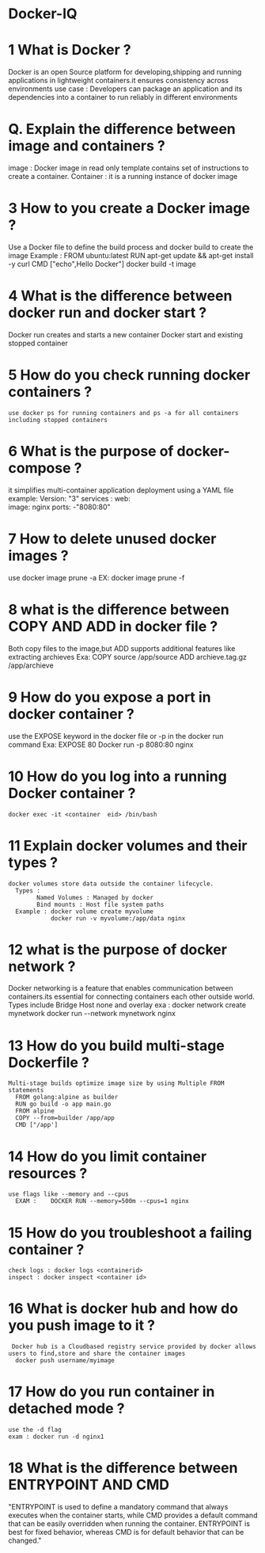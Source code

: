 # Docker-IQ

# 1 What is Docker ? 
Docker is an open Source platform for developing,shipping and running applications in lightweight containers.it ensures consistency across
environments
use case : Developers can package an application and its dependencies into a container to run reliably in different environments

# Q. Explain the difference between image and containers ?
   image : Docker image in read only template contains set of instructions to create a container.
   Container : it is a running instance of docker image 

# 3 How to you create a Docker image ? 
   Use a Docker file to define the build process and docker build to create the image
   Example : 
       FROM ubuntu:latest
       RUN apt-get update && apt-get install -y curl
       CMD ["echo",Hello Docker"]
     docker build -t image 

# 4 What is the difference between docker run and docker start ?
   Docker run creates and starts a new container
   Docker start and existing stopped container

# 5 How do you check running docker containers ?
    use docker ps for running containers and ps -a for all containers including stopped containers 

# 6 What is the purpose of docker-compose ?
  it simplifies multi-container application deployment using a YAML file
   example: 
        Version: "3"
         services :
            web:        
               image: nginx
               ports:
                  -"8080:80"

# 7 How to delete unused docker images ?
   use docker image prune -a
   EX: docker image prune -f

# 8 what is the difference between COPY AND ADD in docker file ?
   Both copy files to the image,but ADD supports additional features like extracting archieves 
   Exa: COPY source /app/source
        ADD archieve.tag.gz /app/archieve

# 9 How do you expose a port in docker container ?
   use the EXPOSE keyword in the docker file or -p in the docker run command
   Exa: EXPOSE 80
     Docker run -p 8080:80 nginx

# 10 How do you log into a running Docker container ? 
    docker exec -it <container  eid> /bin/bash

# 11 Explain docker volumes and their types ?
    docker volumes store data outside the container lifecycle. 
      Types :
            Named Volumes : Managed by docker
            Bind mounts : Host file system paths
      Example : docker volume create myvolume
                docker run -v myvolume:/app/data nginx

# 12 what is the purpose of docker network ?
   Docker networking is a feature that enables communication between containers.its essential for connecting containers each 
      other outside world. Types include
      Bridge
      Host
      none and overlay
      exa : docker network create mynetwork
            docker run --network mynetwork nginx   

# 13 How do you build multi-stage Dockerfile ?
    Multi-stage builds optimize image size by using Multiple FROM statements 
      FROM golang:alpine as builder
      RUN go build -o app main.go
      FROM alpine
      COPY --from=builder /app/app
      CMD ["/app']

# 14 How do you limit container resources ?
    use flags like --memory and --cpus
      EXAM :    DOCKER RUN --memory=500m --cpus=1 nginx

# 15 How do you troubleshoot a failing container ?
    check logs : docker logs <containerid>
    inspect : docker inspect <container id>

# 16 What is docker hub and how do you push image to it ? 
     Docker hub is a Cloudbased registry service provided by docker allows users to find,store and share the container images
      docker push username/myimage

# 17 How do you run container in detached mode ?
    use the -d flag
    exam : docker run -d nginx1

# 18 What is the difference between ENTRYPOINT AND CMD 
   "ENTRYPOINT is used to define a mandatory command that always executes when the container starts, while CMD provides a 
    default command that can be easily overridden when running the container. ENTRYPOINT is best for fixed behavior, whereas 
    CMD is for default behavior that can be changed."















   
